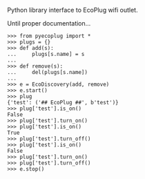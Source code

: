 Python library interface to EcoPlug wifi outlet.

Until proper documentation...

    >>> from pyecoplug import *
    >>> plugs = {}
    >>> def add(s):
    ...     plugs[s.name] = s
    ... 
    >>> def remove(s):
    ...     del(plugs[s.name])
    ... 
    >>> e = EcoDiscovery(add, remove)
    >>> e.start()
    >>> plug
    {'test': ('## EcoPlug ##', b'test')}
    >>> plug['test'].is_on()
    False
    >>> plug['test'].turn_on()
    >>> plug['test'].is_on()
    True
    >>> plug['test'].turn_off()
    >>> plug['test'].is_on()
    False
    >>> plug['test'].turn_on()
    >>> plug['test'].turn_off()
    >>> e.stop()
